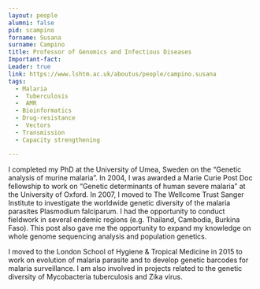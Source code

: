```yaml
---
layout: people
alumni: false
pid: scampino
forname: Susana
surname: Campino
title: Professor of Genomics and Infectious Diseases
Important-fact: 
Leader: true
link: https://www.lshtm.ac.uk/aboutus/people/campino.susana
tags:
  - Malaria
  -  Tuberculosis
  -  AMR
  - Bioinformatics
  - Drug-resistance
  -  Vectors
  - Transmission
  - Capacity strengthening

---
```

 

I completed my PhD at the University of Umea, Sweden on the “Genetic analysis of murine malaria”. In 2004, I was awarded a Marie Curie Post Doc fellowship to work on “Genetic determinants of human severe malaria” at the University of Oxford. In 2007, I moved to The Wellcome Trust Sanger Institute to investigate the worldwide genetic diversity of the malaria parasites Plasmodium falciparum. I had the opportunity to conduct fieldwork in several endemic regions (e.g. Thailand, Cambodia, Burkina Faso). This post also gave me the opportunity to expand my knowledge on whole genome sequencing analysis and population genetics. 

I moved to the London School of Hygiene & Tropical Medicine in 2015 to work on evolution of malaria parasite and to develop genetic barcodes for malaria surveillance. I am also involved in projects related to the genetic diversity of Mycobacteria tuberculosis and Zika virus.
